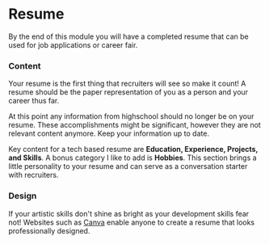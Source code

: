 # Resume

By the end of this module you will have a completed resume that can be used for job applications or career fair. 

### Content

Your resume is the first thing that recruiters will see so make it count! A resume should be the paper representation of you as a person and your career thus far. 

At this point any information from highschool should no longer be on your resume. These accomplishments might be significant, however they are not relevant content anymore. Keep your information up to date. 

Key content for a tech based resume are __Education, Experience, Projects, and Skills__. A bonus category I like to add is __Hobbies__. This section brings a little personality to your resume and can serve as a conversation starter with recruiters. 


### Design

If your artistic skills don't shine as bright as your development skills fear not! Websites such as [Canva](https://www.canva.com) enable anyone to create a resume that looks professionally designed. 

###
